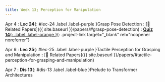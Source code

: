 ```yaml
---
title: Week 13; Perception for Manipulation
---
```


Apr 4
: **Lec 24**{: #lec-24 .label .label-purple }Grasp Pose Detection
  : [📃 Related Papers]({{ site.baseurl }}/papers/#grasp-pose-detection)
: [**Quiz 14**{: .label .label-orange }](https://www.gradescope.com/courses/480760){: .project-link target="_blank" rel="noopener noreferrer"}


Apr 6
: **Lec 25**{: #lec-25 .label .label-purple }Tactile Perception for Grasping and Manipulation
  : [📃 Related Papers]({{ site.baseurl }}/papers/#tactile-perception-for-grasping-and-manipulation)


Apr 7
: **Dis 13**{: #dis-13 .label .label-blue }Prelude to Transformer Architectures
